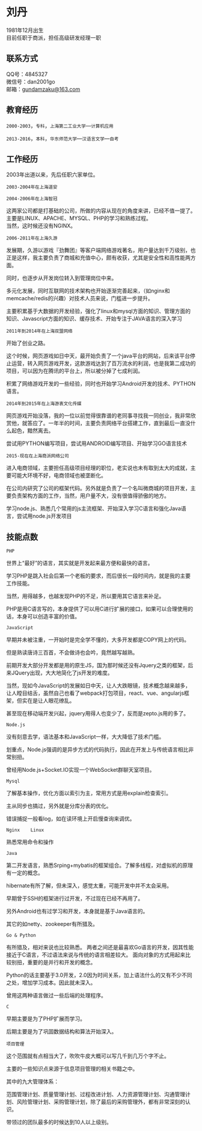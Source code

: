 # 刘丹
1981年12月出生  
目前任职于商派，担任高级研发经理一职

## 联系方式  

QQ号：4845327  
微信号：dan2001go  
邮箱：gundamzaku@163.com  

## 教育经历  
`2000-2003`，`专科`，`上海第二工业大学`—`计算机应用`  

`2013-2016`，`本科`，`华东师范大学`—`汉语言文学`—`自考`

## 工作经历  

2003年出道以来，先后任职六家单位。

```
2003-2004年在上海道安
```


```
2004-2006年在上海智冠
```
这两家公司都是打基础的公司，所做的内容从现在的角度来讲，已经不值一提了。
主要是LINUX、APACHE、MYSQL、PHP的学习和熟练过程。  
当然，这时候还没有NGINX。  
```
2006-2011年在上海久游
```
发展期，久游以游戏『劲舞团』等客户端网络游戏著名，用户量达到千万级别，也正是这样，我主要负责了商城和充值中心，颇有收获，尤其是安全性和高性能两方面。

同时，也逐步从开发岗位转入到管理岗位中来。  

多元化发展，同时互联网的技术架构也开始逐渐完善起来，（如nginx和memcache/redis的兴趣）对技术人员来说，门槛进一步提升。  
  
主要积累基于大数据的开发经验，强化了linux和mysql方面的知识、管理方面的知识、Javascript方面的知识、缓存技术、开始专注于JAVA语言的深入学习

```
2011年到2014年在上海双盟网络
```
开始了创业之路。  

这个时候，网页游戏如日中天，最开始负责了一个java平台的网站，后来该平台停止运营，转入网页游戏开发，这款游戏达到了百万流水的利润，也是我第二成功的项目，可以因为在腾讯的平台上，所以被分掉了七成利润。

积累了网络游戏开发的一些经验，同时也开始学习Android开发的技术、PYTHON语言。

```
2014年到2015年在上海游衷文化传媒
```
网页游戏开始没落，我的一位以前觉得很靠谱的老同事寻找我一同创业，我非常欣赏他，就答应了。一年半的时间，主要负责网络平台搭建工作，直到最后一直没什么起色，黯然离去。

尝试用PYTHON编写项目，尝试用ANDROID编写项目、开始学习GO语言技术
```
2015-现在在上海商派网络公司
```
进入电商领域，主要担任高级项目经理的职位，老实说也未有取到太大的成就，主要可能大环境不好，电商领域也被垄断化。

在公司内研究了公司的框架代码。另外就是负责了一个名叫微商城的项目开发，主要负责架构方面的工作，当然，用户量不大，没有很值得骄傲的地方。

学习node.js、熟悉几个常用的js主流框架、开始深入学习C语言和强化Java语言，尝试用node.js开发项目

## 技能点数

```
PHP
```
世界上“最好”的语言，其实就是开发起来最方便和最快的语言。

学习PHP是跳入社会后第一个老板的要求，而后很长一段时间内，就是我的主要工作技能。

当然，用得越多，也越发现PHP的不足，所以要用其它语言来补足。

PHP是用C语言写的，本身提供了可以用C进行扩展的接口，如果可以合理使用的话，本身可以创造丰富的价值。

```
JavaScript
```
早期并未被注重，一开始时是完全学不懂的，大多开发都是COPY网上的代码。

但是熟读唐诗三百首，不会做诗也会吟，竟然越写越熟。

前期开发大部分开发都是用的原生JS，国为那时候还没有Jquery之类的框架，后来JQuery出现，大大地简化了js开发的难度。

当然，现如今JavaScript的发展如日中天，让人大跌眼镜，技术概念越来越多，让人瞠目结舌，虽然自己也看了webpack打包项目，react、vue、angularjs框架，但实在是让人眼花缭乱。

甚至现在移动端开发兴起，jquery用得人也变少了，反而是zepto.js用的多了。

```
Node.js
```
没有刻意去学，语法基本和JavaScript一样，大大降低了技术门槛。

划重点，Node.js强调的是异步方式的代码执行，因此在开发上与传统语言相比非常别扭。

曾经用Node.js+Socket.IO实现一个WebSocket群聊天室项目。

```
Mysql
```
了解基本操作，优化方面以索引为主，常用方式是用explain检查索引。

主从同步也搞过，另外就是分库分表的优化。

错误捕捉一般看log，如在读环境上开启慢查询来调优。

```
Nginx    Linux
```
熟悉常用命令和操作

```
Java
```
第二开发语言，熟悉Srping+mybatis的框架组合。了解多线程，对虚拟机的原理有一定的概念。

hibernate有所了解，但未深入，感觉太重，可能开发中并不太会采用。

早期曾于SSH的框架进行过开发，不过现在已经不再用了。

另外Android也有过学习和开发，本身就是基于Java语言的。

其它的如netty、zookeeper有所猎及。

```
Go & Python
```
有所猎及，相对来说也比较熟悉。
两者之间还是最喜欢Go语言的开发，因其性能接近于C语言，不过语法来说与传统的语言相差较大。
面向对象的方式用起来比较别扭，重要的是并行和开发的概念。

Python的话主要基于3.0开发，2.0因为时间关系，加上语法什么的又有不少不同之处，增加学习成本。因此就未深入。

曾用这两种语言做过一些后端的处理程序。

```
C
```

早期主要是为了PHP扩展而学习。

后期主要是为了巩固数据结构和算法开始深入。

```
项目管理
```
这个范围就有点相当大了，吹吹牛皮大概可以写几千到几万个字不止。

主要的一些知识点来源于信息项目管理的相关书籍之中。

其中的九大管理体系：  

范围管理计划、质量管理计划、过程改进计划、人力资源管理计划、沟通管理计划、风险管理计划、采购管理计划，除了最后的采购管理外，都有非常深刻的认识。

带领过的团队最多的时候达到10人以上级别。
